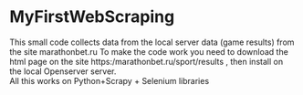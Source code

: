# MyFirstWebScraping
This small code collects data from the local server data (game results) from the site marathonbet.ru To make the code work you need to download the html page on the site https:/marathonbet.ru/sport/results , then install on the local Openserver server.  
All this works on Python+Scrapy + Selenium libraries
